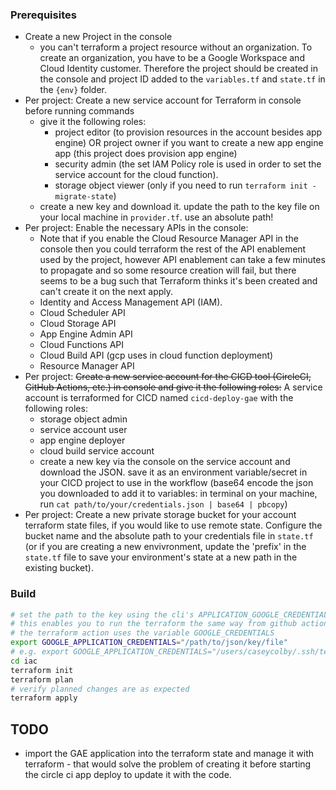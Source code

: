 ### Prerequisites
- Create a new Project in the console 
  - you can't terraform a project resource without an organization. To create an organization, you have to be a Google Workspace and Cloud Identity customer. Therefore the project should be created in the console and project ID added to the `variables.tf` and `state.tf` in the `{env}` folder. 
- Per project: Create a new service account for Terraform in console before running commands
  - give it the following roles:
    - project editor (to provision resources in the account besides app engine) OR project owner if you want to create a new app engine app (this project does provision app engine)
    - security admin (the set IAM Policy role is used in order to set the service account for the cloud function). 
    - storage object viewer (only if you need to run `terraform init -migrate-state`)
  - create a new key and download it. update the path to the key file on your local machine in `provider.tf`. use an absolute path!
- Per project: Enable the necessary APIs in the console:
  - Note that if you enable the Cloud Resource Manager API in the console then you could terraform the rest of the API enablement used by the project, however API enablement can take a few minutes to propagate and so some resource creation will fail, but there seems to be a bug such that Terraform thinks it's been created and can't create it on the next apply. 
  - Identity and Access Management API (IAM). 
  - Cloud Scheduler API
  - Cloud Storage API
  - App Engine Admin API
  - Cloud Functions API
  - Cloud Build API (gcp uses in cloud function deployment)
  - Resource Manager API
- Per project: ~~Create a new service account for the CICD tool (CircleCI, GitHub Actions, etc.) in console and give it the following roles:~~ A service account is terraformed for CICD named `cicd-deploy-gae` with the following roles: 
    - storage object admin 
    - service account user 
    - app engine deployer 
    - cloud build service account 
  - create a new key via the console on the service account and download the JSON. save it as an environment variable/secret in your CICD project to use in the workflow (base64 encode the json you downloaded to add it to variables: in terminal on your machine, run `cat path/to/your/credentials.json | base64 | pbcopy`)
- Per project: Create a new private storage bucket for your account terraform state files, if you would like to use remote state. Configure the bucket name and the absolute path to your credentials file in `state.tf` (or if you are creating a new envivronment, update the 'prefix' in the `state.tf` file to save your environment's state at a new path in the existing bucket). 

### Build 
```bash
# set the path to the key using the cli's APPLICATION_GOOGLE_CREDENTIALS environment variable instead of hardcoding it in the provider 
# this enables you to run the terraform the same way from github actions workflow, or your command line
# the terraform action uses the variable GOOGLE_CREDENTIALS 
export GOOGLE_APPLICATION_CREDENTIALS="/path/to/json/key/file" 
# e.g. export GOOGLE_APPLICATION_CREDENTIALS="/users/caseycolby/.ssh/terraform@dev-327916-9fef7acec75a.json" 
cd iac
terraform init
terraform plan
# verify planned changes are as expected
terraform apply
```

## TODO 
- import the GAE application into the terraform state and manage it with terraform - that would solve the problem of creating it before starting the circle ci app deploy to update it with the code. 
